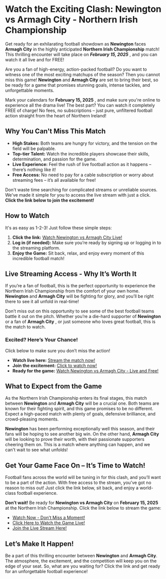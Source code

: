 # Watch the Exciting Clash: Newington vs Armagh City - Northern Irish Championship

Get ready for an exhilarating football showdown as **Newington** faces **Armagh City** in the highly anticipated **Northern Irish Championship** match! This thrilling encounter will take place on **_February 15, 2025_** , and you can watch it all live and for FREE!

Are you a fan of high-energy, action-packed football? Do you want to witness one of the most exciting matchups of the season? Then you cannot miss this game! **Newington** and **Armagh City** are set to bring their best, so be ready for a game that promises stunning goals, intense tackles, and unforgettable moments.

Mark your calendars for **February 15, 2025** , and make sure you're online to experience all the drama live! The best part? You can watch it completely FREE of charge! No fees, no subscriptions – just pure, unfiltered football action straight from the heart of Northern Ireland!

## Why You Can't Miss This Match

- **High Stakes:** Both teams are hungry for victory, and the tension on the field will be palpable.
- **Top-tier Talent:** Watch the incredible players showcase their skills, determination, and passion for the game.
- **Live Experience:** Feel the rush of live football action as it happens – there’s nothing like it!
- **Free Access:** No need to pay for a cable subscription or worry about streaming fees – it’s all available for free!

Don't waste time searching for complicated streams or unreliable sources. We've made it simple for you to access the live stream with just a click. **Click the link below to join the excitement!**

## How to Watch

It's as easy as 1-2-3! Just follow these simple steps:

1. **Click the link:** [Watch Newington vs Armagh City Live!](https://tinyurl.com/livestreamfreeo?st=Newington+vs+Armagh+City&si=ghc)
2. **Log in (if needed):** Make sure you’re ready by signing up or logging in to the streaming platform.
3. **Enjoy the Game:** Sit back, relax, and enjoy every moment of this incredible football match!

## Live Streaming Access - Why It’s Worth It

If you’re a fan of football, this is the perfect opportunity to experience the Northern Irish Championship from the comfort of your own home. **Newington** and **Armagh City** will be fighting for glory, and you’ll be right there to see it all unfold in real-time!

Don’t miss out on this opportunity to see some of the best football teams battle it out on the pitch. Whether you’re a die-hard supporter of **Newington** or a fan of **Armagh City** , or just someone who loves great football, this is the match to watch.

### Excited? Here’s Your Chance!

Click below to make sure you don’t miss the action!

- **Watch live here:** [Stream the match now!](https://tinyurl.com/livestreamfreeo?st=Newington+vs+Armagh+City&si=ghc)
- **Join the excitement:** [Click to watch now!](https://tinyurl.com/livestreamfreeo?st=Newington+vs+Armagh+City&si=ghc)
- **Ready for the game:** [Watch Newington vs Armagh City - Live and Free!](https://tinyurl.com/livestreamfreeo?st=Newington+vs+Armagh+City&si=ghc)

## What to Expect from the Game

As the Northern Irish Championship enters its final stages, this match between **Newington** and **Armagh City** will be a crucial one. Both teams are known for their fighting spirit, and this game promises to be no different. Expect a high-paced match with plenty of goals, defensive brilliance, and crowd-pleasing moments.

**Newington** has been performing exceptionally well this season, and their fans will be hoping to see another big win. On the other hand, **Armagh City** will be looking to prove their worth, with their passionate supporters cheering them on. This is a match where anything can happen, and we can't wait to see what unfolds!

## Get Your Game Face On – It’s Time to Watch!

Football fans across the world will be tuning in for this clash, and you’ll want to be a part of the action. With free access to the stream, you’ve got no reason to miss out! Just click the link below, sit back, and enjoy a world-class football experience.

**Don’t wait!** Be ready for **Newington vs Armagh City** on **February 15, 2025** at the Northern Irish Championship. Click the link below to stream the game:

- [Watch Now - Don’t Miss a Moment!](https://tinyurl.com/livestreamfreeo?st=Newington+vs+Armagh+City&si=ghc)
- [Click Here to Watch the Game Live!](https://tinyurl.com/livestreamfreeo?st=Newington+vs+Armagh+City&si=ghc)
- [Join the Live Stream Here!](https://tinyurl.com/livestreamfreeo?st=Newington+vs+Armagh+City&si=ghc)

## Let’s Make It Happen!

Be a part of this thrilling encounter between **Newington** and **Armagh City**. The atmosphere, the excitement, and the competition will keep you on the edge of your seat. So, what are you waiting for? Click the link and get ready for an unforgettable football experience!
